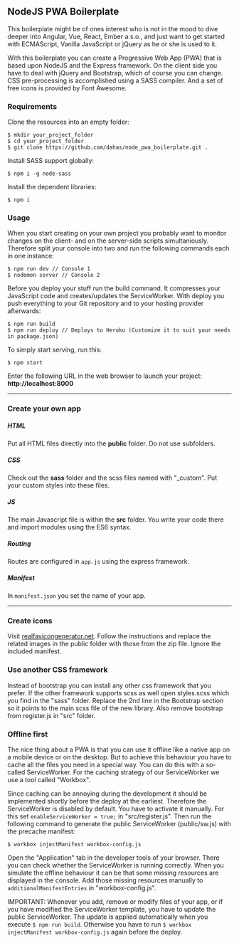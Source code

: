 ## NodeJS PWA Boilerplate

This boilerplate might be of ones interest who is not in the mood to dive deeper into Angular, Vue, React, Ember a.s.o., and just want to get started with ECMAScript, Vanilla JavaScript or jQuery as he or she is used to it.

With this boilerplate you can create a Progressive Web App (PWA) that is based upon NodeJS and the Express framework. On the client side you have to deal with jQuery and Bootstrap, which of course you can change. CSS pre-processing is accomplished using a SASS compiler. And a set of free icons is provided by Font Awesome.

### Requirements

Clone the resources into an empty folder:
```
$ mkdir your_project_folder
$ cd your_project_folder
$ git clone https://github.com/dahas/node_pwa_boilerplate.git .
```

Install SASS support globally:

```
$ npm i -g node-sass
```

Install the dependent libraries:
```
$ npm i
```

### Usage

When you start creating on your own project you probably want to monitor changes on the client- and on the server-side scripts simultaniously. Therefore split your console into two and run the following commands each in one instance:

```
$ npm run dev // Console 1
$ nodemon server // Console 2
```

Before you deploy your stuff run the build command. It compresses your JavaScript code and creates/updates the ServiceWorker. With deploy you push everything to your Git repository and to your hosting provider afterwards:

```
$ npm run build
$ npm run deploy // Deploys to Heroku (Customize it to suit your needs in package.json)
```

To simply start serving, run this:

```
$ npm start
```

Enter the following URL in the web browser to launch your project:  
**http://localhost:8000**

<hr>

### Create your own app  

##### HTML

Put all HTML files directly into the **public** folder. Do not use subfolders.

##### CSS

Check out the **sass** folder and the scss files named with "_custom". Put your custom styles into these files.

##### JS

The main Javascript file is within the **src** folder. You write your code there and import modules using the ES6 syntax.

##### Routing

Routes are configured in `app.js` using the express framework. 

##### Manifest

In `manifest.json` you set the name of your app.

<hr>

### Create icons

Visit [realfavicongenerator.net](https://realfavicongenerator.net). Follow the instructions and replace the related images in the public folder with those from the zip file. Ignore the included manifest.

### Use another CSS framework

Instead of bootstrap you can install any other css framework that you prefer. If the other framework supports scss as well open styles.scss which you find in the "sass" folder. Replace the 2nd line in the Bootstrap section so it points to the main scss file of the new library. Also remove bootstrap from register.js in "src" folder.

### Offline first

The nice thing about a PWA is that you can use it offline like a native app on a mobile device or on the desktop. But to achieve this behaviour you have to cache all the files you need in a special way. You can do this with a so-called ServiceWorker. For the caching strategy of our ServiceWorker we use a tool called "Workbox". 

Since caching can be annoying during the development it should be implemented shortly before the deploy at the earliest. Therefore the ServiceWorker is disabled by default. You have to activate it manually. For this set `enableServiceWorker = true;` in "src/register.js". Then run the following command to generate the public ServiceWorker (public/sw.js) with the precache manifest:

```
$ workbox injectManifest workbox-config.js
```

Open the "Application" tab in the developer tools of your browser. There you can check whether the ServiceWorker is running correctly. When you simulate the offline behaviour it can be that some missing resources are displayed in the console. Add those missing resources manually to `additionalManifestEntries` in "workbox-config.js".

IMPORTANT: Whenever you add, remove or modify files of your app, or if you have modified the ServiceWorker template, you have to update the public ServiceWorker. The update is applied automatically when you execute `$ npm run build`. Otherwise you have to run `$ workbox injectManifest workbox-config.js` again before the deploy.
